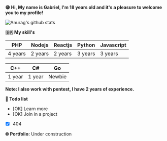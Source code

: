 **😁 Hi, My name is Gabriel, I'm 18 years old and it's a pleasure to welcome you to my profile!**

![Anurag's github stats](https://github-readme-stats.vercel.app/api?username=sudogabriel&theme=dracula&show_icons=true)

**🇧🇷 My skill's**

|  PHP   | Nodejs | Reactjs | Python | Javascript |
|--------|--------|---------|--------|------------|
| 4 years| 2 years|  2 years| 3 years|   3 years  |

|  C++   |   C#   |    Go   |
|--------|--------|---------|
|  1 year| 1 year |  Newbie |

**Note: I also work with pentest, I have 2 years of experience.**

**📆 Todo list**

- [OK] Learn more
- [OK] Join in a project
- [x] 404

**🌐 Portfolio:** Under construction
